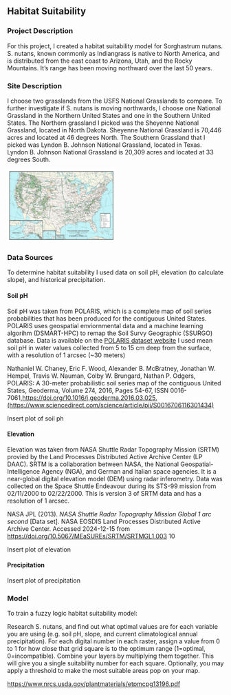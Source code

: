 ## Habitat Suitability 
### Project Description  
For this project, I created a habitat suitability model for Sorghastrum nutans. S. nutans, known commonly as Indiangrass is native to North America, and is distributed from the east coast to Arizona, Utah, and the Rocky Mountains. 
It’s range has been moving northward over the last 50 years. 

### Site Description
I choose two grasslands from the USFS National Grasslands to compare. To further investigate if S. nutans is moving northwards, I choose one National Grassland in the Northern United States and one in the Southern United States. 
The Northern grassland I picked was the Sheyenne National Grassland, located in North Dakota. Sheyenne National Grassland is 70,446 acres and located at 46 degrees North. The Southern Grassland that I picked was Lyndon B. Johnson 
National Grassland, located in Texas. Lyndon B. Johnson National Grassland is 20,309 acres and located at 33 degrees South.

<img 
  src="img/USA_National_Forests_Map.jpg" 
  alt="USA National Forests Map" 
  width="50%">

### Data Sources
To determine habitat suitability I used data on soil pH, elevation (to calculate slope), and historical precipitation.
#### Soil pH
Soil pH was taken from POLARIS, which is a complete map of soil series probabilities that has been produced for the contiguous United States. POLARIS uses geospatial enviornmental data and a machine learning algorihm (DSMART-HPC) to
remap the Soil Survy Geographic (SSURGO) database. Data is available on the [POLARIS dataset website](http://hydrology.cee.duke.edu/POLARIS/)
I used mean soil pH in water values collected from 5 to 15 cm deep from the surface, with a resolution of 1 arcsec (~30 meters) 

Nathaniel W. Chaney, Eric F. Wood, Alexander B. McBratney, Jonathan W. Hempel, Travis W. Nauman, Colby W. Brungard, Nathan P. Odgers,
POLARIS: A 30-meter probabilistic soil series map of the contiguous United States, Geoderma, Volume 274, 2016, Pages 54-67, ISSN 0016-7061,https://doi.org/10.1016/j.geoderma.2016.03.025.(https://www.sciencedirect.com/science/article/pii/S0016706116301434)

Insert plot of soil ph

#### Elevation
Elevation was taken from NASA Shuttle Radar Topography Mission (SRTM) provied by the Land Processes Distributed Active Archive Center (LP DAAC). SRTM is a collaboration between NASA, the National Geospatial-Intelligence Agency (NGA), and German and Italian space agencies. It is a near-global digital elevation model (DEM) using radar inferometry. Data was collected on the Space Shuttle Endeavour during its STS-99 mission from 02/11/2000 to 02/22/2000. This is version 3 of SRTM data and has a resolution of 1 arcsec. 

NASA JPL (2013). <i>NASA Shuttle Radar Topography Mission Global 1 arc second</i> [Data set]. NASA EOSDIS Land Processes Distributed Active Archive Center. Accessed 2024-12-15 from https://doi.org/10.5067/MEaSUREs/SRTM/SRTMGL1.003
10

Insert plot of elevation 

#### Precipitation 

Insert plot of precipitation 

### Model
To train a fuzzy logic habitat suitability model:

Research S. nutans, and find out what optimal values are for each variable you are using (e.g. soil pH, slope, and current climatological annual precipitation).
For each digital number in each raster, assign a value from 0 to 1 for how close that grid square is to the optimum range (1=optimal, 0=incompatible).
Combine your layers by multiplying them together. This will give you a single suitability number for each square.
Optionally, you may apply a threshold to make the most suitable areas pop on your map.

https://www.nrcs.usda.gov/plantmaterials/etpmcpg13196.pdf
